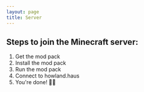 ```yaml
---
layout: page
title: Server
---
```



## [](#header-2)Steps to join the Minecraft server:
1. Get the mod pack
1. Install the mod pack
1. Run the mod pack
1. Connect to howland.haus
1. You're done! 🥳🎉
